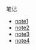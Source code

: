 笔记

- [note1](ASL%20note.md)
- [note2](ASL%20note2.md)
- [note3](ASL%20note3.md)
- [note4](ASL%20note4.md)
